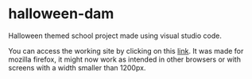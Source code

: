 # halloween-dam

Halloween themed school project made using visual studio code. 

You can access the working site by clicking on this [link](https://ivantorres21.github.io/halloween-dam/).
It was made for mozilla firefox, it might now work as intended in other browsers or with screens with a width smaller than 1200px.
